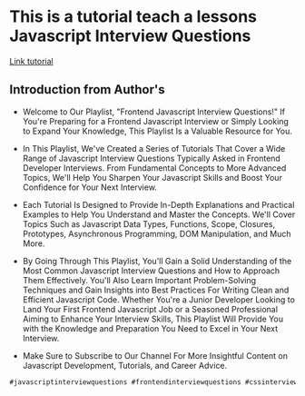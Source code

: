 # This is a tutorial teach a lessons Javascript Interview Questions

[Link tutorial](https://bom.so/IpInHk)

## Introduction from Author's

- Welcome to Our Playlist, "Frontend Javascript Interview Questions!" If You're Preparing for a Frontend Javascript Interview or Simply Looking to Expand Your Knowledge, This Playlist Is a Valuable Resource for You.

- In This Playlist, We've Created a Series of Tutorials That Cover a Wide Range of Javascript Interview Questions Typically Asked in Frontend Developer Interviews. From Fundamental Concepts to More Advanced Topics, We'll Help You Sharpen Your Javascript Skills and Boost Your Confidence for Your Next Interview.

- Each Tutorial Is Designed to Provide In-Depth Explanations and Practical Examples to Help You Understand and Master the Concepts. We'll Cover Topics Such as Javascript Data Types, Functions, Scope, Closures, Prototypes, Asynchronous Programming, DOM Manipulation, and Much More.

- By Going Through This Playlist, You'll Gain a Solid Understanding of the Most Common Javascript Interview Questions and How to Approach Them Effectively. You'll Also Learn Important Problem-Solving Techniques and Gain Insights into Best Practices For Writing Clean and Efficient Javascript Code. Whether You're a Junior Developer Looking to Land Your First Frontend Javascript Job or a Seasoned Professional Aiming to Enhance Your Interview Skills, This Playlist Will Provide You with the Knowledge and Preparation You Need to Excel in Your Next Interview.

- Make Sure to Subscribe to Our Channel For More Insightful Content on Javascript Development, Tutorials, and Career Advice.

```md
#javascriptinterviewquestions #frontendinterviewquestions #cssinterviewquestions #htmlinterviewquestions #frontendwebdevelopment #rethinkingui
```

